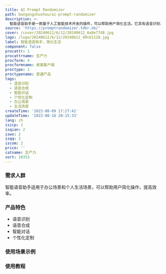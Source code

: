 ```yaml
---
title: AI Prompt Randomizer
path: bangongzhushou/ai-prompt-randomizer
description: >-
  智能语音助手是一款基于人工智能技术开发的插件，可以帮助用户简化生活。它具有语音识别、语音合成、智能对话等功能，用户可以通过语音指令完成各种操作，如查看天气、设置提醒、播放音乐等。智能语音助手还支持个性化定制，用户可以根据自己的需求设置喜欢的声音、语速等。定价方面，智能语音助手提供免费版和付费版两种选择，付费版提供更多高级功能和个性化定制选项。该产品主要适用于办公场景、个人生活场景等。
source: 'https://promptrandomizer.tdbr.de/'
cover: /cover/20240612/6/12/20240612_6a8e77d8.jpg
logo: /logo/20240612/6/12/20240612_40c61128.jpg
label: 智能语音助手，简化生活
component: false
procattr: 1
procattrname: 生产力
procform: 4
procformname: 桌面客户端
proctype: 1
proctypename: 普通产品
tags:
  - 语音识别
  - 语音合成
  - 智能对话
  - 个性化定制
  - 办公场景
  - 生活场景
createTime: '2023-08-09 17:27:41'
updateTime: '2023-08-18 20:15:33'
lang: zh
isicp: 2
isqian: 2
iswx: 2
isqq: 2
iscom: 2
price: ''
catname: 生产力
sort: 10353
---
```




### 需求人群
智能语音助手适用于办公场景和个人生活场景，可以帮助用户简化操作，提高效率。

### 产品特色
- 语音识别
- 语音合成
- 智能对话
- 个性化定制

### 使用场景示例


### 使用教程


  
